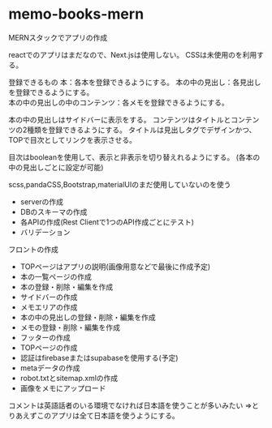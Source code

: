 # memo-books-mern

MERNスタックでアプリの作成

reactでのアプリはまだなので、Next.jsは使用しない。
CSSは未使用のを利用する。


登録できるもの
本：各本を登録できるようにする。
    本の中の見出し：各見出しを登録できるようにする。    
        本の中の見出しの中のコンテンツ：各メモを登録できるようにする。

本の中の見出しはサイドバーに表示をする。
コンテンツはタイトルとコンテンツの2種類を登録できるようにする。
タイトルは見出しタグでデザインかつ、TOPで目次としてリンクを表示させる。

目次はbooleanを使用して、表示と非表示を切り替えれるようにする。
(各本の中の見出しごとに設定が可能)

scss,pandaCSS,Bootstrap,materialUIのまだ使用していないのを使う

- serverの作成
- DBのスキーマの作成
- 各APIの作成(Rest Clientで1つのAPI作成ごとにテスト)
- バリデーション

フロントの作成
- TOPページはアプリの説明(画像用意などで最後に作成予定)
- 本の一覧ページの作成
- 本の登録・削除・編集を作成
- サイドバーの作成
- メモエリアの作成
- 本の中の見出しの登録・削除・編集を作成
- メモの登録・削除・編集を作成
- フッターの作成
- TOPページの作成
- 認証はfirebaseまたはsupabaseを使用する(予定)
- metaデータの作成
- robot.txtとsitemap.xmlの作成
- 画像をメモにアップロード

コメントは英語話者のいる環境でなければ日本語を使うことが多いみたい
⇒とりあえずこのアプリは全て日本語を使うようにする。